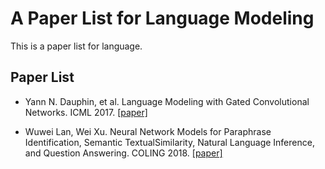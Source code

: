 # A Paper List for Language Modeling

This is a paper list for language.

## Paper List

- Yann N. Dauphin, et al. Language Modeling with Gated Convolutional Networks. ICML 2017. [[paper]][1]

- Wuwei Lan, Wei Xu. Neural Network Models for Paraphrase Identification, Semantic TextualSimilarity, Natural Language Inference, and Question Answering. COLING 2018. [[paper]][2]

[1]: https://arxiv.org/abs/1612.08083v1
[2]: https://arxiv.org/pdf/1806.04330.pdf